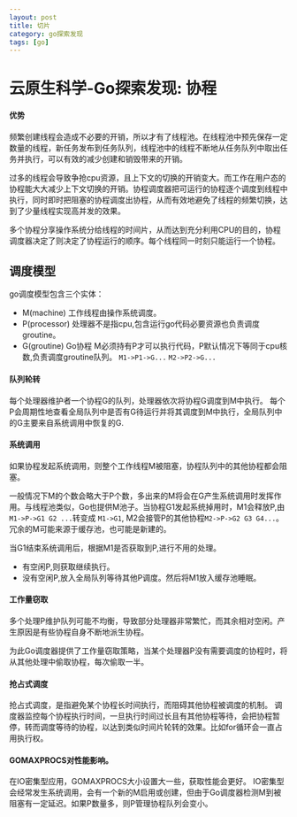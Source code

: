 ```yaml
---
layout: post
title: 切片
category: go探索发现
tags: [go]
---
```


# 云原生科学-Go探索发现: 协程

#### 优势
频繁创建线程会造成不必要的开销，所以才有了线程池。在线程池中预先保存一定数量的线程，新任务发布到任务队列，线程池中的线程不断地从任务队列中取出任务并执行，可以有效的减少创建和销毁带来的开销。

过多的线程会导致争抢cpu资源，且上下文的切换的开销变大。而工作在用户态的协程能大大减少上下文切换的开销。协程调度器把可运行的协程逐个调度到线程中执行，同时即时把阻塞的协程调度出协程，从而有效地避免了线程的频繁切换，达到了少量线程实现高并发的效果。

多个协程分享操作系统分给线程的时间片，从而达到充分利用CPU的目的，协程调度器决定了则决定了协程运行的顺序。每个线程同一时刻只能运行一个协程。

## 调度模型
go调度模型包含三个实体：
- M(machine) 工作线程由操作系统调度。
- P(processor) 处理器不是指cpu,包含运行go代码必要资源也负责调度groutine。
- G(groutine) Go协程
M必须持有P才可以执行代码，P默认情况下等同于cpu核数,负责调度groutine队列。
`M1->P1->G...`
`M2->P2->G...`

  
#### 队列轮转
每个处理器维护者一个协程G的队列，处理器依次将协程G调度到M中执行。
每个P会周期性地查看全局队列中是否有G待运行并将其调度到M中执行，全局队列中的G主要来自系统调用中恢复的G.

#### 系统调用
如果协程发起系统调用，则整个工作线程M被阻塞，协程队列中的其他协程都会阻塞。

一般情况下M的个数会略大于P个数，多出来的M将会在G产生系统调用时发挥作用。与线程池类似，Go也提供M池子。当协程G1发起系统掉用时，M1会释放P,由`M1->P->G1 G2 ...`转变成 `M1->G1`, M2会接管P的其他协程`M2->P->G2 G3 G4...`。
冗余的M可能来源于缓存池，也可能是新建的。

当G1结束系统调用后，根据M1是否获取到P,进行不用的处理。
- 有空闲P,则获取继续执行。
- 没有空闲P,放入全局队列等待其他P调度。然后将M1放入缓存池睡眠。

#### 工作量窃取
多个处理P维护队列可能不均衡，导致部分处理器非常繁忙，而其余相对空闲。产生原因是有些协程自身不断地派生协程。

为此Go调度器提供了工作量窃取策略，当某个处理器P没有需要调度的协程时，将从其他处理中偷取协程，每次偷取一半。

#### 抢占式调度
抢占式调度，是指避免某个协程长时间执行，而阻碍其他协程被调度的机制。
调度器监控每个协程执行时间，一旦执行时间过长且有其他协程等待，会把协程暂停，转而调度等待的协程，以达到类似时间片轮转的效果。比如for循环会一直占用执行权。

#### GOMAXPROCS对性能影响。
在IO密集型应用，GOMAXPROCS大小设置大一些，获取性能会更好。
IO密集型会经常发生系统调用，会有一个新的M启用或创建，但由于Go调度器检测M到被阻塞有一定延迟。如果P数量多，则P管理协程队列会变小。

